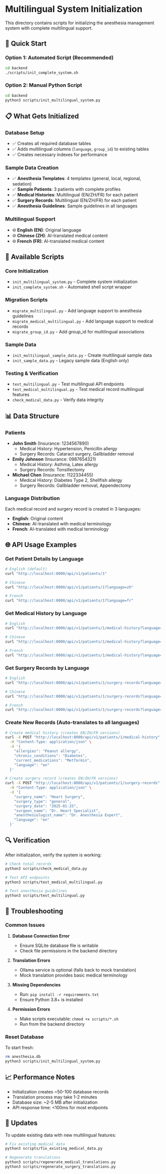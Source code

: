 # Multilingual System Initialization

This directory contains scripts for initializing the anesthesia management system with complete multilingual support.

## 🚀 Quick Start

### Option 1: Automated Script (Recommended)
```bash
cd backend
./scripts/init_complete_system.sh
```

### Option 2: Manual Python Script
```bash
cd backend
python3 scripts/init_multilingual_system.py
```

## 📋 What Gets Initialized

### Database Setup
- ✅ Creates all required database tables
- ✅ Adds multilingual columns (`language`, `group_id`) to existing tables
- ✅ Creates necessary indexes for performance

### Sample Data Creation
- ✅ **Anesthesia Templates**: 4 templates (general, local, regional, sedation)
- ✅ **Sample Patients**: 3 patients with complete profiles
- ✅ **Medical Histories**: Multilingual (EN/ZH/FR) for each patient
- ✅ **Surgery Records**: Multilingual (EN/ZH/FR) for each patient
- ✅ **Anesthesia Guidelines**: Sample guidelines in all languages

### Multilingual Support
- 🌐 **English (EN)**: Original language
- 🌐 **Chinese (ZH)**: AI-translated medical content
- 🌐 **French (FR)**: AI-translated medical content

## 🔧 Available Scripts

### Core Initialization
- `init_multilingual_system.py` - Complete system initialization
- `init_complete_system.sh` - Automated shell script wrapper

### Migration Scripts
- `migrate_multilingual.py` - Add language support to anesthesia guidelines
- `migrate_medical_multilingual.py` - Add language support to medical records
- `migrate_group_id.py` - Add group_id for multilingual associations

### Sample Data
- `init_multilingual_sample_data.py` - Create multilingual sample data
- `init_sample_data.py` - Legacy sample data (English only)

### Testing & Verification
- `test_multilingual.py` - Test multilingual API endpoints
- `test_medical_multilingual.py` - Test medical record multilingual features
- `check_medical_data.py` - Verify data integrity

## 📊 Data Structure

### Patients
- **John Smith** (Insurance: 1234567890)
  - Medical History: Hypertension, Penicillin allergy
  - Surgery Records: Cataract surgery, Gallbladder removal
- **Emily Johnson** (Insurance: 0987654321)
  - Medical History: Asthma, Latex allergy
  - Surgery Records: Tonsillectomy
- **Michael Chen** (Insurance: 1122334455)
  - Medical History: Diabetes Type 2, Shellfish allergy
  - Surgery Records: Gallbladder removal, Appendectomy

### Language Distribution
Each medical record and surgery record is created in 3 languages:
- **English**: Original content
- **Chinese**: AI-translated with medical terminology
- **French**: AI-translated with medical terminology

## 🌐 API Usage Examples

### Get Patient Details by Language
```bash
# English (default)
curl "http://localhost:8000/api/v1/patients/1"

# Chinese
curl "http://localhost:8000/api/v1/patients/1?language=zh"

# French
curl "http://localhost:8000/api/v1/patients/1?language=fr"
```

### Get Medical History by Language
```bash
# English
curl "http://localhost:8000/api/v1/patients/1/medical-history?language=en"

# Chinese
curl "http://localhost:8000/api/v1/patients/1/medical-history?language=zh"

# French
curl "http://localhost:8000/api/v1/patients/1/medical-history?language=fr"
```

### Get Surgery Records by Language
```bash
# English
curl "http://localhost:8000/api/v1/patients/1/surgery-records?language=en"

# Chinese
curl "http://localhost:8000/api/v1/patients/1/surgery-records?language=zh"

# French
curl "http://localhost:8000/api/v1/patients/1/surgery-records?language=fr"
```

### Create New Records (Auto-translates to all languages)
```bash
# Create medical history (creates EN/ZH/FR versions)
curl -X POST "http://localhost:8000/api/v1/patients/1/medical-history" \
  -H "Content-Type: application/json" \
  -d '{
    "allergies": "Peanut allergy",
    "chronic_conditions": "Diabetes",
    "current_medications": "Metformin",
    "language": "en"
  }'

# Create surgery record (creates EN/ZH/FR versions)
curl -X POST "http://localhost:8000/api/v1/patients/1/surgery-records" \
  -H "Content-Type: application/json" \
  -d '{
    "surgery_name": "Heart Surgery",
    "surgery_type": "general",
    "surgery_date": "2025-01-25",
    "surgeon_name": "Dr. Heart Specialist",
    "anesthesiologist_name": "Dr. Anesthesia Expert",
    "language": "en"
  }'
```

## 🔍 Verification

After initialization, verify the system is working:

```bash
# Check total records
python3 scripts/check_medical_data.py

# Test API endpoints
python3 scripts/test_medical_multilingual.py

# Test anesthesia guidelines
python3 scripts/test_multilingual.py
```

## 🚨 Troubleshooting

### Common Issues

1. **Database Connection Error**
   - Ensure SQLite database file is writable
   - Check file permissions in the backend directory

2. **Translation Errors**
   - Ollama service is optional (falls back to mock translation)
   - Mock translation provides basic medical terminology

3. **Missing Dependencies**
   - Run: `pip install -r requirements.txt`
   - Ensure Python 3.8+ is installed

4. **Permission Errors**
   - Make scripts executable: `chmod +x scripts/*.sh`
   - Run from the backend directory

### Reset Database
To start fresh:
```bash
rm anesthesia.db
python3 scripts/init_multilingual_system.py
```

## 📈 Performance Notes

- Initialization creates ~50-100 database records
- Translation process may take 1-2 minutes
- Database size: ~2-5 MB after initialization
- API response time: <100ms for most endpoints

## 🔄 Updates

To update existing data with new multilingual features:
```bash
# Fix existing medical data
python3 scripts/fix_existing_medical_data.py

# Regenerate translations
python3 scripts/regenerate_medical_translations.py
python3 scripts/regenerate_surgery_translations.py
```
